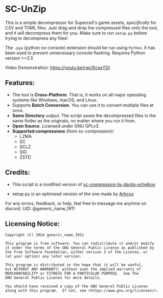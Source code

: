 # SC-UnZip

This is a simple decompressor for Supercell's game assets, _specifically_ for CSV and TOML files. Just drag and drop the compressed files onto the tool, and it will decompress them for you. Make sure to run `setup.py` before trying to decompress any files!

The `.pyw` (python no-console) extension should be run using `Python`. It has been used to prevent unnecessary console flashing. Requires Python version >=3.5

Video Demonstration: https://youtu.be/rwcI5cqxYDI

## Features:

- The tool is **Cross-Platform**. That is, it works on all major operating systems like Windows, macOS, and Linux.
- Supports **Batch Conversion**. You can use it to convert multiple files at once.
- **Same Directory** output. The script saves the decompressed files in the same folder as the originals, no matter where you run it from.
- **Open Source**. Licensed under GNU GPLv3.
- **Supported compressions** (from sc-compression):
  - LZMA
  - SC
  - SCLZ
  - SIG
  - ZSTD

## Credits:

- This script is a modified version of [sc-compression by danila-schelkov](https://github.com/danila-schelkov/sc-compression)

- setup.py is an optimised version of the one made by [Arhcos](https://github.com/ARHCOS)



For any errors, feedback, or help, feel free to message me anytime on discord. UID: @generic_name_1911

## Licensing Notice:

```
Copyright (C) 2024 generic_name_1911

This program is free software: You can redistribute it and/or modify
it under the terms of the GNU General Public License as published by
the Free Software Foundation, either version 3 of the License, or
(at your option) any later version.

This program is distributed in the hope that it will be useful,
but WITHOUT ANY WARRANTY; without even the implied warranty of
MERCHANTABILITY or FITNESS FOR A PARTICULAR PURPOSE.  See the
GNU General Public License for more details.

You should have received a copy of the GNU General Public License
along with this program.  If not, see <https://www.gnu.org/licenses/>.
```
